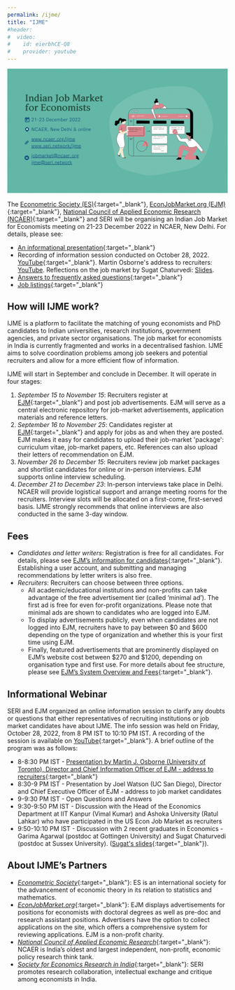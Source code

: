 ```yaml
---
permalink: /ijme/
title: "IJME"
#header:
#  video:
#    id: eierbhCE-Q8
#    provider: youtube
---
```


<!--
<p align="center">
  <img width="300" height="200" src="/assets/images/ijme_600x400.png">
</p>

The Indian Job Market for Economists (IJME) is a collaboration between the [Econometric Society (ES)](https://www.econometricsociety.org/), [EconJobMarket.org (EJM)](https://econjobmarket.org/), [National Council of Applied Economic Research (NCAER)](https://www.ncaer.org/) and SERI to facilitate matching of PhD economists and prospective employers. IJME will be scheduled in Delhi in December 2022. More information about how the market will work, including details on how to register, will be posted in mid-September. For email updates, please sign up for [SERI's mailing list](https://groups.google.com/g/society-for-economics-research-in-india/).
-->

<!-- ![IJME](/assets/images/ijme_2022_overview.png) -->

![IJME](/assets/images/ijme_2022_overview.gif)

The [Econometric Society (ES)](https://www.econometricsociety.org/){:target="_blank"}, [EconJobMarket.org (EJM)](https://econjobmarket.org/){:target="_blank"}, [National Council of Applied Economic Research (NCAER)](https://www.ncaer.org/){:target="_blank"} and SERI will be organising an Indian Job Market for Economists meeting on 21-23 December 2022 in NCAER, New Delhi. For details, please see:
* [An informational presentation](/assets/slides/ijme_2022_overview.pdf){:target="_blank"} 
* Recording of information session conducted on October 28, 2022. [YouTube](https://youtu.be/XwN0QINHalA){:target="_blank"}. Martin Osborne's address to recruiters: [YouTube](https://youtu.be/30laNseG4YI). Reflections on the job market by Sugat Chaturvedi: [Slides](/assets/slides/job_market_reflections_sugat.pdf).
* [Answers to frequently asked questions](/ijme/faq/){:target="_blank"}  
* [Job listings](/ijme/listings/){:target="_blank"}  

## How will IJME work?

IJME is a platform to facilitate the matching of young economists and PhD candidates to Indian universities, research institutions, government agencies, and private sector organisations. The job market for economists in India is currently fragmented and works in a decentralised fashion. IJME aims to solve coordination problems among job seekers and potential recruiters and allow for a more efficient flow of information.  

IJME will start in September and conclude in December. It will operate in four stages:
1. *September 15 to November 15*: Recruiters register at [EJM](https://econjobmarket.org/){:target="_blank"} and post job advertisements. EJM will serve as a central electronic repository for job-market advertisements, application materials and reference letters.  
1. *September 16 to November 25*: Candidates register at [EJM](https://econjobmarket.org/){:target="_blank"} and apply for jobs as and when they are posted. EJM makes it easy for candidates to upload their job-market 'package': curriculum vitae, job-market papers, etc. References can also upload their letters of recommendation on EJM. 
1. *November 26 to December 15*: Recruiters review job market packages and shortlist candidates for online or in-person interviews. EJM supports online interview scheduling.  
1. *December 21 to December 23*: In-person interviews take place in Delhi. NCAER will provide logistical support and arrange meeting rooms for the recruiters. Interview slots will be allocated on a first-come, first-served basis. IJME strongly recommends that online interviews are also conducted in the same 3-day window.

## Fees

* *Candidates and letter writers*: Registration is free for all candidates. For details, please see [EJM’s information for candidates](https://econjobmarket.org/pages/candidates){:target="_blank"}. Establishing a user account, and submitting and managing recommendations by letter writers is also free.  
* *Recruiters*: Recruiters can choose between three options. 
    * All academic/educational institutions and non-profits can take advantage of the free advertisement tier (called ‘minimal ad’). The first ad is free for even for-profit organizations. Please note that minimal ads are shown to candidates who are logged into EJM. 
    * To display advertisements publicly, even when candidates are not logged into EJM, recruiters have to pay between $0 and $600 depending on the type of organization and whether this is your first time using EJM. 
    * Finally, featured advertisements that are prominently displayed on EJM’s website cost between $270 and $1200, depending on organisation type and first use. For more details about fee structure, please see [EJM’s System Overview and Fees](https://econjobmarket.org/pages/info){:target="_blank"}.

## Informational Webinar

SERI and EJM organized an online information session to clarify any doubts or questions that either representatives of recruiting institutions or job market candidates have about IJME. The info session was held on Friday, October 28, 2022, from 8 PM IST to 10:10 PM IST. A recording of the session is available on [YouTube](https://youtu.be/XwN0QINHalA){:target="_blank"}. A brief outline of the program was as follows:

* 8-8:30 PM IST - [Presentation by Martin J. Osborne (University of Toronto), Director and Chief Information Officer of EJM - address to recruiters](https://youtu.be/30laNseG4YI){:target="_blank"}
* 8:30-9 PM IST - Presentation by Joel Watson (UC San Diego), Director and Chief Executive Officer of EJM - address to job market candidates
* 9-9:30 PM IST - Open Questions and Answers
* 9:30-9:50 PM IST - Discussion with the Head of the Economics Department at IIT Kanpur (Vimal Kumar) and Ashoka University (Ratul Lahkar) who have participated in the US Econ Job Market as recruiters
* 9:50-10:10 PM IST - Discussion with 2 recent graduates in Economics - Garima Agarwal (postdoc at Gottingen University) and Sugat Chaturvedi (postdoc at Sussex University). ([Sugat's slides](/assets/slides/job_market_reflections_sugat.pdf){:target="_blank"}).

<!--More information about an information session about IJME will be posted in mid-September. For email updates, please sign up for [SERI's mailing list](https://groups.google.com/g/society-for-economics-research-in-india/){:target="_blank"}.-->

## About IJME’s Partners

* [*Econometric Society*](https://www.econometricsociety.org/){:target="_blank"}: ES is an international society for the advancement of economic theory in its relation to statistics and mathematics.  
* [*EconJobMarket.org*](http://EconJobMarket.org){:target="_blank"}: EJM displays advertisements for positions for economists with doctoral degrees as well as pre-doc and research assistant positions. Advertisers have the option to collect applications on the site, which offers a comprehensive system for reviewing applications. EJM is a non-profit charity.  
* [*National Council of Applied Economic Research*](https://www.ncaer.org/){:target="_blank"}: NCAER is India’s oldest and largest independent, non-profit, economic policy research think tank.  
* [*Society for Economics Research in India*](https://seri.network/){:target="_blank"}: SERI promotes research collaboration, intellectual exchange and critique among economists in India.  
